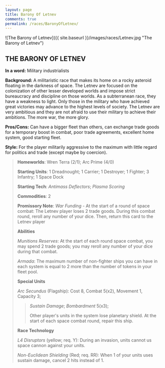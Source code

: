 ```yaml
---
layout: page
title: Barony Of Letnev
comments: true
permalink: /races/BaronyOfLetnev/
---
```


![The Barony of Letnev]({{ site.baseurl }}/images/races/Letnev.jpg "The Barony of Letnev")

## THE BARONY OF LETNEV

**In a word:** Military industrialists

**Background:** A militaristic race that makes its home on a rocky asteroid floating in the darkness of space.  The Letnev are focused on the colonization of other lesser developed worlds and impose strict bureaucracy and discipline on those worlds.  As a subterranean race, they have a weakness to light.  Only those in the military who have achieved great victories may advance to the highest levels of society.  The Letnev are very ambitious and they are not afraid to use their military to achieve their ambitions.  The more war, the more glory.

**Pros/Cons:** Can have a bigger fleet than others, can exchange trade goods for a temporary boost in combat, poor trade agreements, excellent home system, good starting fleet.

**Style:** For the player militarily aggressive to the maximum with little regard for politics and trade (except maybe by coercion).

>**Homeworlds**:  Wren Terra (2/1); Arc Prime (4/0)
>
>**Starting Units**: 1 Dreadnought; 1 Carrier; 1 Destroyer; 1 Fighter; 3 Infantry; 1 Space Dock
>
>**Starting Tech**: _Antimass Deflectors_; _Plasma Scoring_
>
>**Commodities**: 2
>
>**Promissory Note**: _War Funding_ - At the start of a round of space combat: The Letnev player loses 2 trade goods. During this combat round, reroll any number of your dice. Then, return this card to the Letnev player
>
>**Abilities**
>
>_Munitions Reserves_: At the start of each round space combat, you may spend 2 trade goods; you may reroll any number of your dice during that combat. 
>
>_Armada_: The maximum number of non-fighter ships you can have in each system is equal to 2 more than the number of tokens in your fleet pool.
>
>**Special Units**
>
>_Arc Secundus_ (Flagship): Cost 8, Combat 5(x2), Movement 1, Capacity 3; 
>>_Sustain Damage_; _Bombardment_ 5(x3); 
>>
>>Other player's units in the system lose planetary shield. At the start of each space combat round, repair this ship.
>
>**Race Technology**
>
>_L4 Disruptors_ (yellow; req. Y): During an invasion, units cannot us space cannon against your units. 
>
>_Non-Euclidean Shielding_ (Red; req. RR): When 1 of your units uses sustain damage, cancel 2 hits instead of 1.
